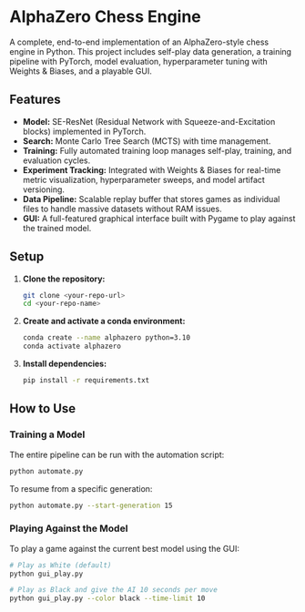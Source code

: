 # AlphaZero Chess Engine

A complete, end-to-end implementation of an AlphaZero-style chess engine in Python. This project includes self-play data generation, a training pipeline with PyTorch, model evaluation, hyperparameter tuning with Weights & Biases, and a playable GUI.

## Features

* **Model:** SE-ResNet (Residual Network with Squeeze-and-Excitation blocks) implemented in PyTorch.
* **Search:** Monte Carlo Tree Search (MCTS) with time management.
* **Training:** Fully automated training loop manages self-play, training, and evaluation cycles.
* **Experiment Tracking:** Integrated with Weights & Biases for real-time metric visualization, hyperparameter sweeps, and model artifact versioning.
* **Data Pipeline:** Scalable replay buffer that stores games as individual files to handle massive datasets without RAM issues.
* **GUI:** A full-featured graphical interface built with Pygame to play against the trained model.

## Setup

1.  **Clone the repository:**
    ```bash
    git clone <your-repo-url>
    cd <your-repo-name>
    ```
2.  **Create and activate a conda environment:**
    ```bash
    conda create --name alphazero python=3.10
    conda activate alphazero
    ```
3.  **Install dependencies:**
    ```bash
    pip install -r requirements.txt
    ```

## How to Use

### Training a Model
The entire pipeline can be run with the automation script:
```bash
python automate.py
```
To resume from a specific generation:
```bash
python automate.py --start-generation 15
```

### Playing Against the Model
To play a game against the current best model using the GUI:
```bash
# Play as White (default)
python gui_play.py

# Play as Black and give the AI 10 seconds per move
python gui_play.py --color black --time-limit 10
```